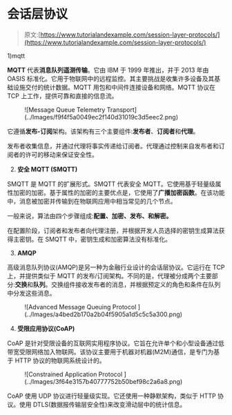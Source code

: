 # 会话层协议

> 原文:[https://www.tutorialandexample.com/session-layer-protocols/](https://www.tutorialandexample.com/session-layer-protocols/)

1)mqtt

**MQTT** 代表**消息队列遥测传输**。它由 IBM 于 1999 年推出，并于 2013 年由 OASIS 标准化。它用于物联网中的远程监控。其主要挑战是收集许多设备及其基础设施交付的统计数据。MQTT 用包和中间件连接设备和网络。MQTT 协议在 TCP 上工作，提供可靠和直接的信息流。

<figure class="aligncenter">![Message Queue Telemetry Transport](../Images/f9f4f5a0049ec2f140d31019c3d5eec2.png)</figure>

它遵循**发布-订阅**架构。该架构有三个主要组件:**发布者**、**订阅者**和**代理**。

发布者收集信息，并通过代理将事实传递给订阅者。代理通过控制来自发布者和订阅者的许可的移动来保证安全性。

2) **安全 MQTT (SMQTT)**

SMQTT 是 MQTT 的扩展形式。SMQTT 代表安全 MQTT。它使用基于轻量级属性加密的加密。基于属性的加密的主要优点是，它使用了**广播加密函数**。在该功能中，消息被加密并传输到在物联网应用中相当常见的几个节点。

一般来说，算法由四个步骤组成:**配置、加密、发布、**和**解密。**

在配置阶段，订阅者和发布者向代理注册，并根据开发人员选择的密钥生成算法获得主密钥。在 SMQTT 中，密钥生成和加密算法没有标准化。

3) **AMQP**

高级消息队列协议(AMQP)是另一种为金融行业设计的会话层协议。它运行在 TCP 上，并提供类似于 MQTT 的发布/订阅架构。不同的是，代理被分成两个主要部分:**交换**和**队列**。交换组件接收发布者的消息，并根据预定义的角色和条件在队列中分发这些消息。

<figure class="aligncenter">![Advanced Message Queuing Protocol ](../Images/a4bed2b170a2b04f5905a1d5c5c5a300.png)</figure>

4) **受限应用协议(CoAP)**

CoAP 是针对受限设备的互联网实用程序协议。它旨在允许单个和小型设备通过低带宽受限网络加入物联网。该协议主要用于机器对机器(M2M)通信，是专门为基于 HTTP 协议的物联网系统设计的。

<figure class="aligncenter">![Constrained Application Protocol ](../Images/3f64e3157b40777752b50bef98c2a6a8.png)</figure>

CoAP 使用 UDP 协议进行轻量级实现。它还使用一种静默架构，类似于 HTTP 协议。使用 DTLS(数据报传输层安全性)来改变滑动层中的统计信息。